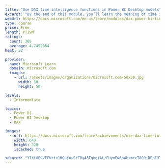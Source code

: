 ```yaml
---
title: "Use DAX time intelligence functions in Power BI Desktop models"
excerpt: "By the end of this module, you’ll learn the meaning of time intelligence and how to add time intelligence DAX calculations to your model. These calculations will include year-to-date (YTD), year-over-year (YoY) growth, and others."
webUrl: https://docs.microsoft.com/en-us/learn/modules/dax-power-bi-time-intelligence/
type: course
price: Free
length: PT19M
ratings:
  count: 365
  average: 4.7452054
heat: 52

provider:
  name: Microsoft Learn
  domain: microsoft.com
  images:
    - url: /assets/images/organizations/microsoft.com-50x50.jpg
      width: 50
      height: 50

levels:
  - Intermediate

topics:
  - Power BI
  - Power BI Desktop
  - DAX

images:
  - url: https://docs.microsoft.com/learn/achievements/use-dax-time-intelligence-functions-power-bi-desktop-social.png
    width: 640
    height: 320
    isCached: true

secured: "Y7kiUB9VFFNrte1HQufowSzTDy43TguqtAL/EUymEw6hWbsm+cT8OQjREpEJTnZKCjfTB8Hg0RiRlNWu3UFhN7lwtwO6o/J2v36OJV7Wg9nm1KNTstFDh2BfO5XftImqcMp1JsFRgMoiB7fVyJwITFg9oB15AFJhIbHtQtlO2cfnLJD0YilrgFuPLvmIpGbDJewIAJn11/K0T8q5riaodBnDq1TPH0GQJ06k8n6NLkzlbNYTTo20/sJjnGJqjCb9brWPzWa+Hf7AMOzAuQ6ksxI0MiiqxA5jLKb+ZWtF0QteFKObQUHIuL6fcpfvxnMs8pEqnqKlve8+Pt6dVuubQpBFHKjLuQU1xbM4TCE5sYkndhAXWT6RaacAjGUUjjYeKVh42HnNUTmIQRIoGxSgFiAdDO5m8ufDGb+lFZHo+gY=;48NySF/UT4yQxT/jzzOKMw=="
---
```


